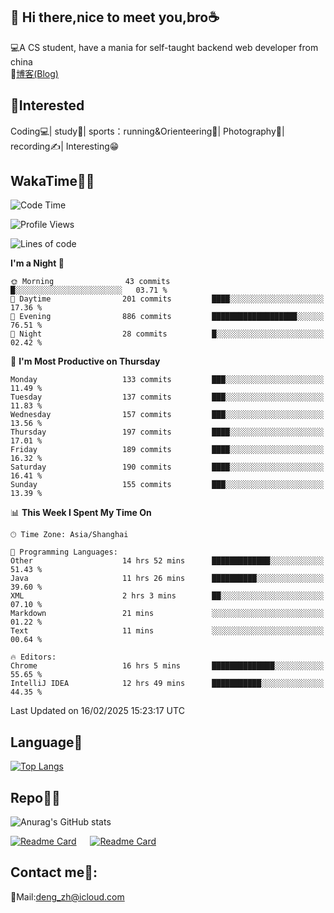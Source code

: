 👋 Hi there,nice to meet you,bro☕
---
💻A CS student, have a mania for self-taught backend web developer from china   
📌[博客(Blog)](https://github.com/HealUP/MyBlog)

 <!-- waka-box start -->
 <!-- waka-box end -->
 
🧲**Interested**
--
Coding💻| study📖| sports：running&Orienteering🏃‍| Photography📸| recording✍️| Interesting😁

WakaTime👨‍💻
---
<!--START_SECTION:waka-->
![Code Time](http://img.shields.io/badge/Code%20Time-2%2C526%20hrs%209%20mins-blue)

![Profile Views](http://img.shields.io/badge/Profile%20Views-12-blue)

![Lines of code](https://img.shields.io/badge/From%20Hello%20World%20I%27ve%20Written-205.1%20thousand%20lines%20of%20code-blue)

**I'm a Night 🦉** 

```text
🌞 Morning                43 commits          █░░░░░░░░░░░░░░░░░░░░░░░░   03.71 % 
🌆 Daytime                201 commits         ████░░░░░░░░░░░░░░░░░░░░░   17.36 % 
🌃 Evening                886 commits         ███████████████████░░░░░░   76.51 % 
🌙 Night                  28 commits          █░░░░░░░░░░░░░░░░░░░░░░░░   02.42 % 
```
📅 **I'm Most Productive on Thursday** 

```text
Monday                   133 commits         ███░░░░░░░░░░░░░░░░░░░░░░   11.49 % 
Tuesday                  137 commits         ███░░░░░░░░░░░░░░░░░░░░░░   11.83 % 
Wednesday                157 commits         ███░░░░░░░░░░░░░░░░░░░░░░   13.56 % 
Thursday                 197 commits         ████░░░░░░░░░░░░░░░░░░░░░   17.01 % 
Friday                   189 commits         ████░░░░░░░░░░░░░░░░░░░░░   16.32 % 
Saturday                 190 commits         ████░░░░░░░░░░░░░░░░░░░░░   16.41 % 
Sunday                   155 commits         ███░░░░░░░░░░░░░░░░░░░░░░   13.39 % 
```


📊 **This Week I Spent My Time On** 

```text
🕑︎ Time Zone: Asia/Shanghai

💬 Programming Languages: 
Other                    14 hrs 52 mins      █████████████░░░░░░░░░░░░   51.43 % 
Java                     11 hrs 26 mins      ██████████░░░░░░░░░░░░░░░   39.60 % 
XML                      2 hrs 3 mins        ██░░░░░░░░░░░░░░░░░░░░░░░   07.10 % 
Markdown                 21 mins             ░░░░░░░░░░░░░░░░░░░░░░░░░   01.22 % 
Text                     11 mins             ░░░░░░░░░░░░░░░░░░░░░░░░░   00.64 % 

🔥 Editors: 
Chrome                   16 hrs 5 mins       ██████████████░░░░░░░░░░░   55.65 % 
IntelliJ IDEA            12 hrs 49 mins      ███████████░░░░░░░░░░░░░░   44.35 % 
```


 Last Updated on 16/02/2025 15:23:17 UTC
<!--END_SECTION:waka-->

Language🚀
---
[![Top Langs](https://github-readme-stats.vercel.app/api/top-langs/?username=HealUP&layout=compact&hide_border=true)](https://github.com/HealUP)

Repo🧑‍💻
---
![Anurag's GitHub stats](https://github-readme-stats.vercel.app/api?username=HealUP&count_private=true&show_icons=true&theme=gruvbox&hide_border=true) 

[![Readme Card](https://github-readme-stats.vercel.app/api/pin/?username=HealUP&repo=InternetEy&theme=transparent)](https://github.com/HealUP/InternetEy) &emsp;
[![Readme Card](https://github-readme-stats.vercel.app/api/pin/?username=HealUP&repo=CampusExperience&theme=transparent)](https://github.com/HealUP/CampusExperience)


Contact me📱:
---
📮Mail:deng_zh@icloud.com  
